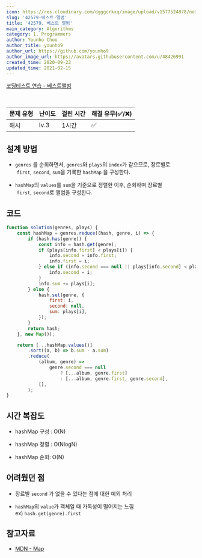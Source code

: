 ```yaml
---
icon: https://res.cloudinary.com/dgggcrkxq/image/upload/v1577524878/noticon/gzl7ru4i4vv3phyv34y3.png
slug: '42579-베스트-앨범'
title: '42579. 베스트 앨범'
main_category: Algorithms
category: 1. Programmers
author: Younho Choo
author_title: younho9
author_url: https://github.com/younho9
author_image_url: https://avatars.githubusercontent.com/u/48426991
created_time: 2020-09-22
updated_time: 2021-02-15
---
```


[코딩테스트 연습 - 베스트앨범](https://programmers.co.kr/learn/courses/30/lessons/42579)

<br />

| 문제 유형 | 난이도 | 걸린 시간 | 해결 유무(✅/❌) |
| --------- | ------ | --------- | ---------------- |
| 해시      | lv.3   | 1시간     | ✅               |

## 설계 방법

- `genres` 를 순회하면서, `genres`와 `plays`의 `index`가 같으므로, 장르별로  `first`, `second`, `sum`을 기록한 `hashMap` 을 구성한다.

- `hashMap`의 `values`를 `sum`을 기준으로 정렬한 이후, 순회하며 장르별  `first`, `second`로 앨범을 구성한다.

## 코드

```javascript
function solution(genres, plays) {
	const hashMap = genres.reduce((hash, genre, i) => {
		if (hash.has(genre)) {
			const info = hash.get(genre);
			if (plays[info.first] < plays[i]) {
				info.second = info.first;
				info.first = i;
			} else if (info.second === null || plays[info.second] < plays[i]) {
				info.second = i;
			}
			info.sum += plays[i];
		} else {
			hash.set(genre, {
				first: i,
				second: null,
				sum: plays[i],
			});
		}
		return hash;
	}, new Map());

	return [...hashMap.values()]
		.sort((a, b) => b.sum - a.sum)
		.reduce(
			(album, genre) =>
				genre.second === null
					? [...album, genre.first]
					: [...album, genre.first, genre.second],
			[],
		);
}
```

## 시간 복잡도

- hashMap 구성 : O(N)

- hashMap 정렬 : O(NlogN)

- hashMap 순회: O(N)

## 어려웠던 점

- 장르별 `second` 가 없을 수 있다는 점에 대한 예외 처리

- `hashMap`의 `value`가 객체일 때 가독성이 떨어지는 느낌 ex) `hash.get(genre).first`

## 참고자료

- [MDN - Map](https://developer.mozilla.org/ko/docs/Web/JavaScript/Reference/Global_Objects/Map)
